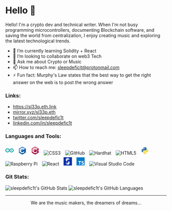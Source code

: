 
# Hello 👋

Hello! I'm a crypto dev and technical writer. When I'm not busy programming microcontrollers, documenting Blockchain software, and saving the world from centralization, I enjoy creating music and exploring the latest technological trends.

- 🌱 I’m currently learning Solidity + React
- 👯 I’m looking to collaborate on web3 Tech
- 💬 Ask me about Crypto or Music
- 📫 How to reach me: <a href="mailto:sleepdeficit@protonmail.com">sleepdeficit@protonmail.com</a>
- ⚡ Fun fact: Murphy's Law states that the best way to get the right answer on the web is to post the wrong answer

### Links:

- <a href="https://sl33p.eth.link" target="_blank" rel="noopener noreferrer">https://sl33p.eth.link</a>
- <a href="https://mirror.xyz/sl33p.eth" target="_blank" rel="noopener noreferrer">mirror.xyz/sl33p.eth</a>
- <a href="https://twitter.com/sleepdefic1t" target="_blank" rel="noopener noreferrer">twitter.com/sleepdefic1t</a>
- <a href="https://www.linkedin.com/in/sleepdefic1t" target="_blank" rel="noopener noreferrer">linkedin.com/in/sleepdefic1t</a>

### Languages and Tools:

<div style="align-content: left;">
    <img alt="Arduino" width="26px" src="https://raw.githubusercontent.com/devicons/devicon/master/icons/arduino/arduino-original.svg" style="padding-right: 10px; margin-top: 5px;" />
    <img alt="C" width="26px" src="https://raw.githubusercontent.com/devicons/devicon/master/icons/c/c-original.svg" style="padding-right: 10px; margin-top: 5px;" />
    <img alt="C++" width="26px" src="https://raw.githubusercontent.com/devicons/devicon/master/icons/cplusplus/cplusplus-original.svg" style="padding-right: 10px; margin-top: 5px;" />
    <img alt="CSS3" width="26px" src="https://cdn.jsdelivr.net/gh/devicons/devicon/icons/css3/css3-original.svg" style="padding-right: 10px; margin-top: 5px;" />
    <img alt="GitHub" width="26px" src="https://user-images.githubusercontent.com/3369400/139447912-e0f43f33-6d9f-45f8-be46-2df5bbc91289.png" style="padding-right: 10px; margin-top: 5px;" />
    <img alt="Hardhat" width="26px" src="https://c.gitcoin.co/grants/32b6fabb70180e949a0490be4d9f1a2d/Hardhat-color-logotype-vertical.svg" style="padding-right: 10px; margin-top: 5px;" />
    <img alt="HTML5" width="26px" src="https://cdn.jsdelivr.net/gh/devicons/devicon/icons/html5/html5-original.svg" style="padding-right: 10px; margin-top: 5px;" />
    <img alt="Python" width="26px" src="https://raw.githubusercontent.com/devicons/devicon/master/icons/python/python-original.svg" style="padding-right: 10px; margin-top: 5px;" />
    <img alt="Raspberry Pi" width="20px" src="https://static.cdnlogo.com/logos/r/98/raspberry-pi.svg" style="padding-right: 10px; margin-top: 5px;" />
    <img alt="React" width="26px" src="https://cdn.jsdelivr.net/gh/devicons/devicon/icons/react/react-original.svg" style="padding-right: 10px; margin-top: 5px;" />
    <img alt="Solidity" width="26px" src="./icons/solidity-original.svg" style="padding-right: 10px; margin-top: 5px;" />
    <img alt="TypeScript" width="26px" src="https://raw.githubusercontent.com/devicons/devicon/master/icons/typescript/typescript-original.svg" style="padding-right: 10px; margin-top: 5px;" />
    <img alt="Visual Studio Code" width="26px" src="https://cdn.jsdelivr.net/gh/devicons/devicon/icons/vscode/vscode-original.svg" style="padding-right: 10px; margin-top: 5px;" />
</div>

### Git Stats:

<img alt="sleepdefic1t's GitHub Stats" src="https://github-readme-stats.vercel.app/api?username=sleepdefic1t&hide_title=true&show_icons=true&hide_border=false&title_color=30CFD0&icon_color=FFE400&bg_color=09131B&text_color=ffffff&border_color=0c1a25" />
<img  alt="sleepdefic1t's GitHub Languages" src="https://github-readme-stats.vercel.app/api/top-langs/?username=sleepdefic1t&hide_title=true&langs_count=8&hide=perl,perl%206&layout=compact&hide_border=false&title_color=30CFD0&icon_color=FFE400&bg_color=09131B&text_color=ffffff&border_color=0c1a25" />

---

<div align="center">
    We are the music makers, the dreamers of dreams...
</div>
